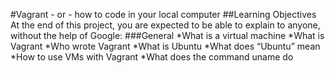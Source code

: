#Vagrant - or - how to code in your local computer
##Learning Objectives
At the end of this project, you are expected to be able to explain to anyone, without the help of Google:
###General
*What is a virtual machine
*What is Vagrant
*Who wrote Vagrant
*What is Ubuntu
*What does “Ubuntu” mean
*How to use VMs with Vagrant
*What does the command uname do
